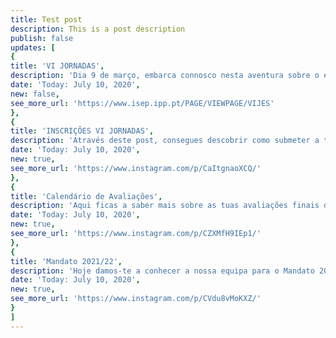 ```yaml
---
title: Test post
description: This is a post description
publish: false
updates: [
{
title: 'VI JORNADAS',
description: 'Dia 9 de março, embarca connosco nesta aventura sobre o ensino à distância e o ensino presencial!',
date: 'Today: July 10, 2020',
new: false,
see_more_url: 'https://www.isep.ipp.pt/PAGE/VIEWPAGE/VIJES'
},
{
title: 'INSCRIÇÕES VI JORNADAS',
description: 'Através deste post, consegues descobrir como submeter a tua candidatura para a JES!',
date: 'Today: July 10, 2020',
new: true,
see_more_url: 'https://www.instagram.com/p/CaItgnaoXCQ/'
},
{
title: 'Calendário de Avaliações',
description: 'Aqui ficas a saber mais sobre as tuas avaliações finais do 1º semestre.',
date: 'Today: July 10, 2020',
new: true,
see_more_url: 'https://www.instagram.com/p/CZXMfH9IEp1/'
},
{
title: 'Mandato 2021/22',
description: 'Hoje damos-te a conhecer a nossa equipa para o Mandato 2021/22.',
date: 'Today: July 10, 2020',
new: true,
see_more_url: 'https://www.instagram.com/p/CVdu8vMoKXZ/'
}
]
---
```

